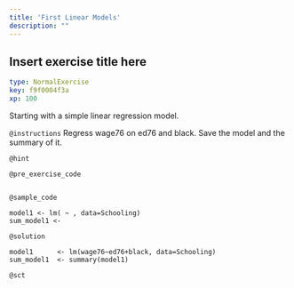 ```yaml
---
title: 'First Linear Models'
description: ""
---
```


## Insert exercise title here

```yaml
type: NormalExercise
key: f9f0004f3a
xp: 100
```

Starting with a simple linear regression model.

`@instructions`
Regress wage76 on ed76 and black. 
Save the model and the summary of it.

`@hint`


`@pre_exercise_code`
```{r}

```

`@sample_code`
```{r}
model1 <- lm( ~ , data=Schooling)
sum_model1 <- 
```

`@solution`
```{r}
model1      <- lm(wage76~ed76+black, data=Schooling)
sum_model1  <- summary(model1)
```

`@sct`
```{r}

```
